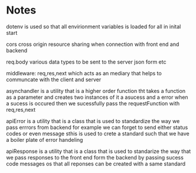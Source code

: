 # Notes

dotenv
is used so that all envirionment variables is loaded for all in inital start

cors
cross origin resource sharing when connection with front end and backend

req.body
various data types to be sent to the server json form etc

middleware: req,res,next which acts as an mediary that helps to communcate with the client and server

asynchandler is a utility that is a higher order function tht takes a function as a parameter and creates two instances of it a asucess and a error when a sucess is occured then we sucessfully pass the requestFunction with req,res,next

apiError is a utility that is a class that is used to standardize the way we pass errrors from backend for example we can forget to send either status codes or even message sthis is used to crete a standard such that we have a boiler plate of error handeling

apiResponse is a utility that is a class that is used to standarize the way that we pass responses to the front end form the backend by passing sucess code messages os that all reponses can be created with a same standard
